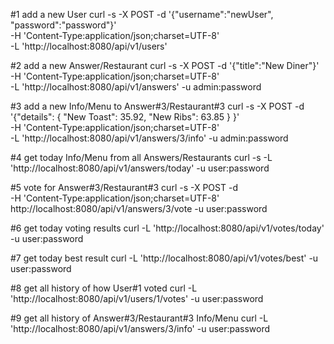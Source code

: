 #1 add a new User
curl -s -X POST -d '{"username":"newUser", "password":"password"}' \
-H 'Content-Type:application/json;charset=UTF-8' \
-L 'http://localhost:8080/api/v1/users'

#2 add a new Answer/Restaurant
curl -s -X POST -d '{"title":"New Diner"}' \
-H 'Content-Type:application/json;charset=UTF-8' \
-L 'http://localhost:8080/api/v1/answers' -u admin:password

#3 add a new Info/Menu to Answer#3/Restaurant#3
curl -s -X POST -d '{"details": { "New Toast": 35.92, "New Ribs": 63.85 } }' \
-H 'Content-Type:application/json;charset=UTF-8' \
-L 'http://localhost:8080/api/v1/answers/3/info' -u admin:password

#4 get today Info/Menu from all Answers/Restaurants 
curl -s -L 'http://localhost:8080/api/v1/answers/today' -u user:password

#5 vote for Answer#3/Restaurant#3
curl -s -X POST -d  \
-H 'Content-Type:application/json;charset=UTF-8' \
http://localhost:8080/api/v1/answers/3/vote -u user:password

#6 get today voting results
curl -L 'http://localhost:8080/api/v1/votes/today' -u user:password

#7 get today best result
curl -L 'http://localhost:8080/api/v1/votes/best' -u user:password

#8 get all history of how User#1 voted
curl -L 'http://localhost:8080/api/v1/users/1/votes' -u user:password

#9 get all history of Answer#3/Restaurant#3 Info/Menu
curl -L 'http://localhost:8080/api/v1/answers/3/info' -u user:password



